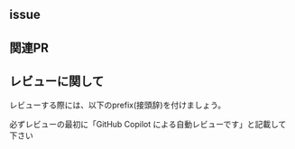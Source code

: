 <!-- I want to review in Japanese. -->
## issue

## 関連PR

## レビューに関して
レビューする際には、以下のprefix(接頭辞)を付けましょう。
<!-- for GitHub Copilot review rule -->
必ずレビューの最初に「GitHub Copilot による自動レビューです」と記載して下さい
<!-- for GitHub Copilot review rule-->

<!-- I want to review in Japanese. -->